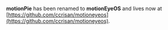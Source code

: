 **motionPie** has been renamed to **motionEyeOS** and lives now at [https://github.com/ccrisan/motioneyeos](https://github.com/ccrisan/motioneyeos).
